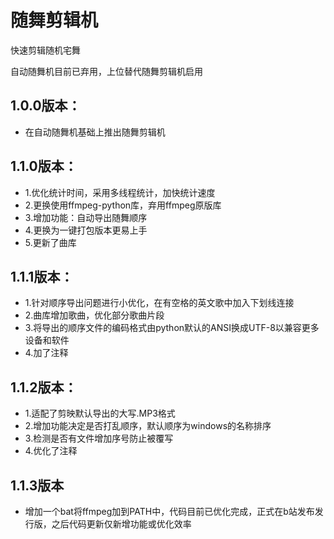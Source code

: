 # 随舞剪辑机

快速剪辑随机宅舞

自动随舞机目前已弃用，上位替代随舞剪辑机启用

## 1.0.0版本：
* 在自动随舞机基础上推出随舞剪辑机

## 1.1.0版本：
* 1.优化统计时间，采用多线程统计，加快统计速度
* 2.更换使用ffmpeg-python库，弃用ffmpeg原版库
* 3.增加功能：自动导出随舞顺序
* 4.更换为一键打包版本更易上手
* 5.更新了曲库

## 1.1.1版本：
* 1.针对顺序导出问题进行小优化，在有空格的英文歌中加入下划线连接
* 2.曲库增加歌曲，优化部分歌曲片段
* 3.将导出的顺序文件的编码格式由python默认的ANSI换成UTF-8以兼容更多设备和软件
* 4.加了注释

## 1.1.2版本：
* 1.适配了剪映默认导出的大写.MP3格式
* 2.增加功能决定是否打乱顺序，默认顺序为windows的名称排序
* 3.检测是否有文件增加序号防止被覆写
* 4.优化了注释

## 1.1.3版本
* 增加一个bat将ffmpeg加到PATH中，代码目前已优化完成，正式在b站发布发行版，之后代码更新仅新增功能或优化效率
